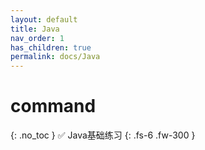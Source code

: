 ```yaml
---
layout: default
title: Java 
nav_order: 1
has_children: true
permalink: docs/Java
---
```


# command
{: .no_toc }
✅ Java基础练习
{: .fs-6 .fw-300 }
